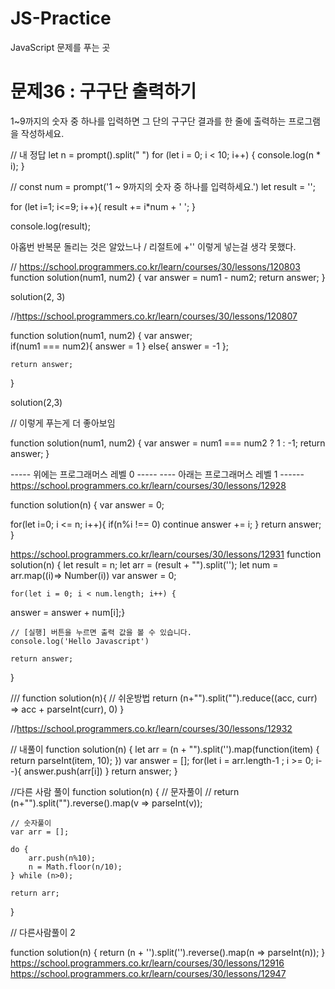 # JS-Practice
JavaScript 문제를 푸는 곳 


# 문제36 : 구구단 출력하기

1~9까지의 숫자 중 하나를 입력하면 그 단의 구구단 결과를 한 줄에 출력하는 프로그램을 작성하세요.

// 내 정답
let n = prompt().split(" ")
for (let i = 0; i < 10; i++) {
    console.log(n * i);
}

// 
const num = prompt('1 ~ 9까지의 숫자 중 하나를 입력하세요.')
let result = '';

for (let i=1; i<=9; i++){
  result += i*num + ' ';
}

console.log(result);

아홉번 반복문 돌리는 것은 알았느나 / 리절트에 +'' 이렇게 넣는걸 생각 못했다.


// https://school.programmers.co.kr/learn/courses/30/lessons/120803
function solution(num1, num2) {
    var answer = num1 - num2;
    return answer;
}

solution(2, 3)

//https://school.programmers.co.kr/learn/courses/30/lessons/120807

function solution(num1, num2) {
var answer;     
if(num1 === num2){
answer = 1 }
else{
    answer = -1
};

    return answer;
}

solution(2,3)

//  이렇게 푸는게 더 좋아보임 

function solution(num1, num2) {
    var answer = num1 === num2 ? 1 : -1;
    return answer;
}

----- 위에는 프로그래머스 레벨 0 -----
---- 아래는 프로그래머스 레벨 1 ------ 
https://school.programmers.co.kr/learn/courses/30/lessons/12928

function solution(n) {
    var answer = 0;

for(let i=0; i <= n; i++){
    if(n%i !== 0) continue
    answer += i; 
}
    return answer;
}


https://school.programmers.co.kr/learn/courses/30/lessons/12931
function solution(n)
{
    let result = n;
    let arr = (result + "").split('');
    let num = arr.map((i)=> Number(i))
    var answer = 0;


    for(let i = 0; i < num.length; i++) {
answer = answer + num[i];}

    // [실행] 버튼을 누르면 출력 값을 볼 수 있습니다.
    console.log('Hello Javascript')

    return answer;
}

/// 
function solution(n){
    // 쉬운방법
    return (n+"").split("").reduce((acc, curr) => acc + parseInt(curr), 0)
}

//https://school.programmers.co.kr/learn/courses/30/lessons/12932

// 내풀이 
function solution(n) {
    let arr = (n + "").split('').map(function(item) {
    return parseInt(item, 10);
})
    var answer = [];
    for(let i = arr.length-1 ; i >= 0; i--){
     answer.push(arr[i])
    } 
    return answer;
}

//다른 사람 풀이 
function solution(n) {
    // 문자풀이
    // return (n+"").split("").reverse().map(v => parseInt(v));

    // 숫자풀이
    var arr = [];

    do {
        arr.push(n%10);
        n = Math.floor(n/10);
    } while (n>0);

    return arr;
}

// 다른사람풀이 2

function solution(n) {
    return (n + '').split('').reverse().map(n => parseInt(n));
}
https://school.programmers.co.kr/learn/courses/30/lessons/12916
https://school.programmers.co.kr/learn/courses/30/lessons/12947
